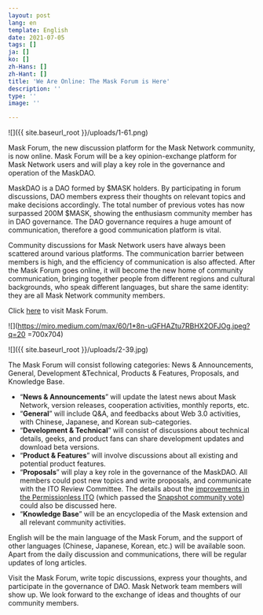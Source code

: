 ```yaml
---
layout: post
lang: en
template: English
date: 2021-07-05
tags: []
ja: []
ko: []
zh-Hans: []
zh-Hant: []
title: 'We Are Online: The Mask Forum is Here'
description: ''
type: ''
image: ''

---
```

![]({{ site.baseurl_root }}/uploads/1-61.png)

Mask Forum, the new discussion platform for the Mask Network community, is now online. Mask Forum will be a key opinion-exchange platform for Mask Network users and will play a key role in the governance and operation of the MaskDAO.

MaskDAO is a DAO formed by $MASK holders. By participating in forum discussions, DAO members express their thoughts on relevant topics and make decisions accordingly. The total number of previous votes has now surpassed 200M $MASK, showing the enthusiasm community member has in DAO governance. The DAO governance requires a huge amount of communication, therefore a good communication platform is vital.

Community discussions for Mask Network users have always been scattered around various platforms. The communication barrier between members is high, and the efficiency of communication is also affected. After the Mask Forum goes online, it will become the new home of community communication, bringing together people from different regions and cultural backgrounds, who speak different languages, but share the same identity: they are all Mask Network community members.

Click [here](http://we.mask.io/) to visit Mask Forum.

!\[\](https://miro.medium.com/max/60/1*8n-uGFHAZtu7RBHX2OFJOg.jpeg?q=20 =700x704)

![]({{ site.baseurl_root }}/uploads/2-39.jpg)

The Mask Forum will consist following categories: News & Announcements, General, Development &Technical, Products & Features, Proposals, and Knowledge Base.

* “**News & Announcements**” will update the latest news about Mask Network, version releases, cooperation activities, monthly reports, etc.
* “**General**” will include Q&A, and feedbacks about Web 3.0 activities, with Chinese, Japanese, and Korean sub-categories.
* “**Development & Technical**” will consist of discussions about technical details, geeks, and product fans can share development updates and download beta versions.
* “**Product & Features**” will involve discussions about all existing and potential product features.
* “**Proposals**” will play a key role in the governance of the MaskDAO. All members could post new topics and write proposals, and communicate with the ITO Review Committee. The details about the [improvements in the Permissionless ITO](https://masknetwork.medium.com/improvements-in-the-ito-review-committee-application-process-f5811148b6a) (which passed the [Snapshot community vote](https://snapshot.org/#/masknetwork.eth/proposal/QmfYBYP7mKu7Tt6zdeVRWSh4uDPaLfz5JXT1dLS7WFiahE)) could also be discussed here.
* “**Knowledge Base**” will be an encyclopedia of the Mask extension and all relevant community activities.

English will be the main language of the Mask Forum, and the support of other languages (Chinese, Japanese, Korean, etc.) will be available soon. Apart from the daily discussion and communications, there will be regular updates of long articles.

Visit the Mask Forum, write topic discussions, express your thoughts, and participate in the governance of DAO. Mask Network team members will show up. We look forward to the exchange of ideas and thoughts of our community members.